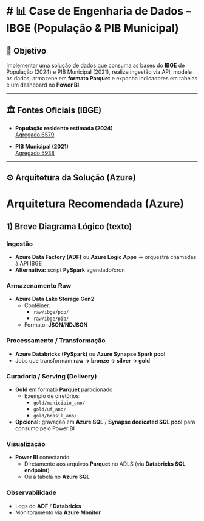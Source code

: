 # # 📊 Case de Engenharia de Dados – IBGE (População & PIB Municipal)

## 🎯 Objetivo
Implementar uma solução de dados que consuma as bases do **IBGE** de População (2024) e PIB Municipal (2021), realize ingestão via API, modele os dados, armazene em **formato Parquet** e exponha indicadores em tabelas e um dashboard no **Power BI**.

---

## 🏛️ Fontes Oficiais (IBGE)

- **População residente estimada (2024)**  
  [Agregado 6579](https://servicodados.ibge.gov.br/api/v3/agregados/6579/)

- **PIB Municipal (2021)**  
  [Agregado 5938](https://servicodados.ibge.gov.br/api/v3/agregados/5938/)

---

## ⚙️ Arquitetura da Solução (Azure)

# Arquitetura Recomendada (Azure)

## 1) Breve Diagrama Lógico (texto)

### Ingestão
- **Azure Data Factory (ADF)** ou **Azure Logic Apps** → orquestra chamadas à API IBGE  
- **Alternativa:** script **PySpark** agendado/cron  

### Armazenamento Raw
- **Azure Data Lake Storage Gen2**  
  - Contêiner:  
    - `raw/ibge/pop/`  
    - `raw/ibge/pib/`  
  - Formato: **JSON/NDJSON**  

### Processamento / Transformação
- **Azure Databricks (PySpark)** ou **Azure Synapse Spark pool**  
- Jobs que transformam **raw → bronze → silver → gold**  

### Curadoria / Serving (Delivery)
- **Gold** em formato **Parquet** particionado  
  - Exemplo de diretórios:  
    - `gold/municipio_ano/`  
    - `gold/uf_ano/`  
    - `gold/brasil_ano/`  
- **Opcional:** gravação em **Azure SQL** / **Synapse dedicated SQL pool** para consumo pelo Power BI  

### Visualização
- **Power BI** conectando:  
  - Diretamente aos arquivos **Parquet** no ADLS (via **Databricks SQL endpoint**)  
  - Ou à tabela no **Azure SQL**  

### Observabilidade
- Logs do **ADF** / **Databricks**  
- Monitoramento via **Azure Monitor**  
